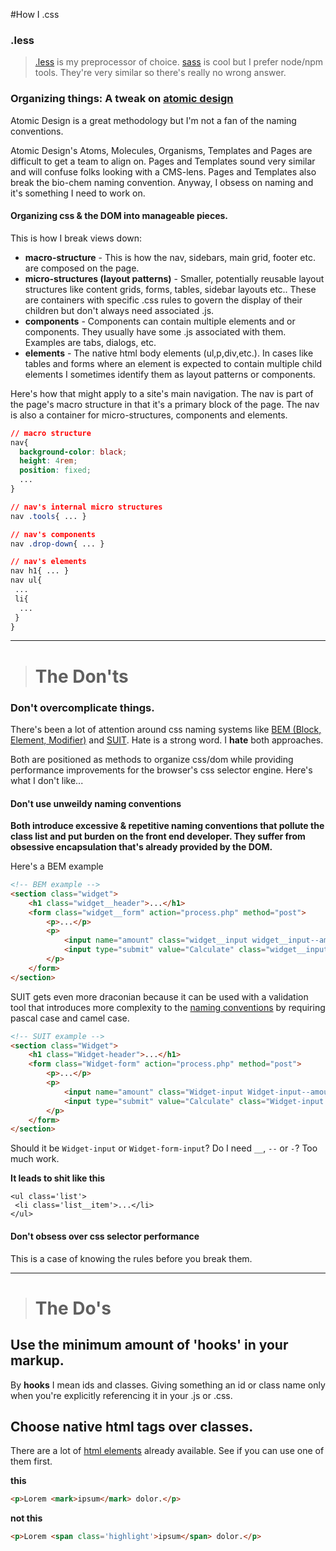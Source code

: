 #How I .css

### .less
> [.less](http://lesscss.org/) is my preprocessor of choice. [sass](http://sass-lang.com/) is cool but I prefer node/npm tools. They're very similar so there's really no wrong answer.

### Organizing things: A tweak on [atomic design](http://bradfrost.com/blog/post/atomic-web-design/)
Atomic Design is a great methodology but I'm not a fan of the naming conventions. 

Atomic Design's Atoms, Molecules, Organisms, Templates and Pages are difficult to get a team to align on. Pages and Templates sound very similar and will confuse folks looking with a CMS-lens. Pages and Templates also break the bio-chem naming convention. Anyway, I obsess on naming and it's something I need to work on.

#### Organizing css & the DOM into manageable pieces.
This is how I break views down:
* **macro-structure** - This is how the nav, sidebars, main grid, footer etc. are composed on the page.
* **micro-structures (layout patterns)** - Smaller, potentially reusable layout structures like content grids, forms, tables, sidebar layouts etc.. These are containers with specific .css rules to govern the display of their children but don't always need associated .js.
* **components** - Components can contain multiple elements and or components. They usually have some .js associated with them. Examples are tabs, dialogs, etc.
* **elements** - The native html body elements (ul,p,div,etc.). In cases like tables and forms where an element is expected to contain multiple child elements I sometimes identify them as layout patterns or components.

Here's how that might apply to a site's main navigation. The nav is part of the page's macro structure in that it's a primary block of the page. The nav is also a container for micro-structures, components and elements.

```css
// macro structure
nav{
  background-color: black;
  height: 4rem;
  position: fixed;
  ...
}

// nav's internal micro structures
nav .tools{ ... }

// nav's components
nav .drop-down{ ... }

// nav's elements
nav h1{ ... }
nav ul{
 ...
 li{
  ...
 }
}
```

---
> # The Don'ts

### Don't overcomplicate things.

There's been a lot of attention around css naming systems like [BEM (Block, Element, Modifier)](http://www.integralist.co.uk/posts/maintainable-css-with-bem/) and [SUIT](http://suitcss.github.io/). Hate is a strong word. I **hate** both approaches.

Both are positioned as methods to organize css/dom while providing performance improvements for the browser's css selector engine. Here's what I don't like...

#### Don't use unweildy naming conventions 
**Both introduce excessive & repetitive naming conventions that pollute the class list and put burden on the front end developer. They suffer from obsessive encapsulation that's already provided by the DOM.**

Here's a BEM example
```html
<!-- BEM example -->
<section class="widget">
    <h1 class="widget__header">...</h1>
    <form class="widget__form" action="process.php" method="post">
        <p>...</p>
        <p>
            <input name="amount" class="widget__input widget__input--amount"> 
            <input type="submit" value="Calculate" class="widget__input widget__input--submit">
        </p>
    </form>
</section>

```

SUIT gets even more draconian because it can be used with a validation tool that introduces more complexity to the [naming conventions](https://github.com/suitcss/suit/blob/master/doc/naming-conventions.md) by requiring pascal case and camel case.
```html
<!-- SUIT example -->
<section class="Widget">
    <h1 class="Widget-header">...</h1>
    <form class="Widget-form" action="process.php" method="post">
        <p>...</p>
        <p>
            <input name="amount" class="Widget-input Widget-input--amount"> 
            <input type="submit" value="Calculate" class="Widget-input Widget-input--submit">
        </p>
    </form>
</section>
```

Should it be ``Widget-input`` or ``Widget-form-input``? Do I need ``__``, ``--`` or ``-``? Too much work.

**It leads to shit like this**
```
<ul class='list'>
 <li class='list__item'>...</li>
</ul>
```

#### Don't obsess over css selector performance
This is a case of knowing the rules before you break them.

---
> # The Do's

## Use the minimum amount of 'hooks' in your markup.

By __hooks__ I mean ids and classes. Giving something an id or class name only when you're explicitly referencing it in your .js or .css.

## Choose native html tags over classes.
There are a lot of [html elements](https://developer.mozilla.org/en-US/docs/Web/Guide/HTML/HTML5/HTML5_element_list) already available. See if you can use one of them first.

**this**
```html
<p>Lorem <mark>ipsum</mark> dolor.</p>
```

**not this**
```html
<p>Lorem <span class='highlight'>ipsum</span> dolor.</p>
```
